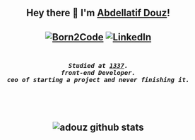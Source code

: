 <h2 align="center"> <b>Hey there 👋 I'm <a href="https://www.linkedin.com/in/adouz/" target="_blank" >Abdellatif Douz</a>!</b></h2>

<h2 align="center">
<a href="https://profile.intra.42.fr/users/adouz" target="_blank"><img src="https://img.shields.io/badge/Born2Code-%23FF6950.svg?style=flat-square&logo=42" alt="Born2Code"></a>
<a  href="https://www.linkedin.com/in/adouz/" target="_blank"><img src="https://img.shields.io/badge/LinkedIn-%230077B5.svg?&style=flat-square&logo=linkedin&logoColor=white" alt="LinkedIn"></a>


<br/>
<br/>

<h5 align="center">
<samp>
Studied at <a href="https://1337.ma/" target="_blank">1337</a>.
<br/>
front-end Developer.
<br/>
ceo of starting a project and never finishing it.
</samp>
</h5>

<br/>
<br/>

<h2 align="center">
<img align='center' src='https://github-readme-stats.vercel.app/api?username=adouz&hide_title=false&show_icons=true&include_all_commits=true&count_private=true&theme=buefy' alt='adouz github stats'>
</h2>
